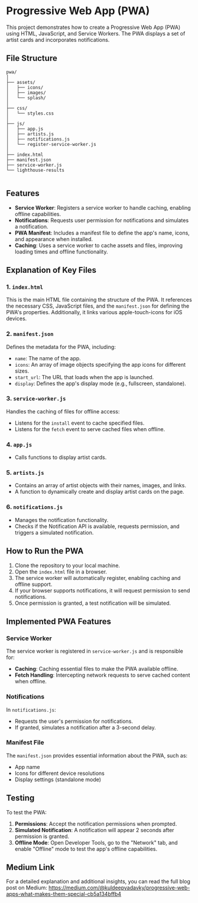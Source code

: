 # Progressive Web App (PWA)

This project demonstrates how to create a Progressive Web App (PWA) using HTML, JavaScript, and Service Workers. The PWA displays a set of artist cards and incorporates notifications. 

## File Structure
```
pwa/
│
├── assets/
│   ├── icons/
│   ├── images/
│   └── splash/
│
├── css/
│   └── styles.css
│
├── js/
│   ├── app.js
│   ├── artists.js
│   ├── notifications.js
│   └── register-service-worker.js
│
├── index.html
├── manifest.json
├── service-worker.js
└── lighthouse-results


```

## Features
- **Service Worker**: Registers a service worker to handle caching, enabling offline capabilities.
- **Notifications**: Requests user permission for notifications and simulates a notification.
- **PWA Manifest**: Includes a manifest file to define the app's name, icons, and appearance when installed.
- **Caching**: Uses a service worker to cache assets and files, improving loading times and offline functionality.

## Explanation of Key Files

### 1. `index.html`
This is the main HTML file containing the structure of the PWA. It references the necessary CSS, JavaScript files, and the `manifest.json` for defining the PWA's properties. Additionally, it links various apple-touch-icons for iOS devices.

### 2. `manifest.json`
Defines the metadata for the PWA, including:
- `name`: The name of the app.
- `icons`: An array of image objects specifying the app icons for different sizes.
- `start_url`: The URL that loads when the app is launched.
- `display`: Defines the app's display mode (e.g., fullscreen, standalone).

### 3. `service-worker.js`
Handles the caching of files for offline access:
- Listens for the `install` event to cache specified files.
- Listens for the `fetch` event to serve cached files when offline.

### 4. `app.js`
- Calls functions to display artist cards.

### 5. `artists.js`
- Contains an array of artist objects with their names, images, and links.
- A function to dynamically create and display artist cards on the page.

### 6. `notifications.js`
- Manages the notification functionality.
- Checks if the Notification API is available, requests permission, and triggers a simulated notification.

## How to Run the PWA
1. Clone the repository to your local machine.
2. Open the `index.html` file in a browser.
3. The service worker will automatically register, enabling caching and offline support.
4. If your browser supports notifications, it will request permission to send notifications.
5. Once permission is granted, a test notification will be simulated.

## Implemented PWA Features

### Service Worker
The service worker is registered in `service-worker.js` and is responsible for:
- **Caching**: Caching essential files to make the PWA available offline.
- **Fetch Handling**: Intercepting network requests to serve cached content when offline.

### Notifications
In `notifications.js`:
- Requests the user's permission for notifications.
- If granted, simulates a notification after a 3-second delay.

### Manifest File
The `manifest.json` provides essential information about the PWA, such as:
- App name
- Icons for different device resolutions
- Display settings (standalone mode)

## Testing
To test the PWA:
1. **Permissions**: Accept the notification permissions when prompted.
2. **Simulated Notification**: A notification will appear 2 seconds after permission is granted.
3. **Offline Mode**: Open Developer Tools, go to the "Network" tab, and enable "Offline" mode to test the app's offline capabilities.

## Medium Link
For a detailed explanation and additional insights, you can read the full blog post on Medium: https://medium.com/@kuldeepyadavky/progressive-web-apps-what-makes-them-special-cb5a134bffb4
